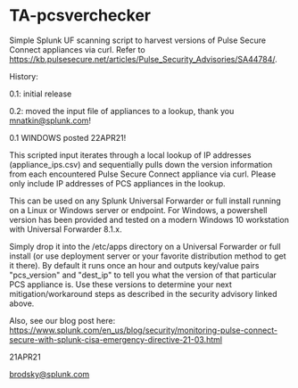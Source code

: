 # TA-pcsverchecker

Simple Splunk UF scanning script to harvest versions of Pulse Secure Connect appliances via curl. Refer to https://kb.pulsesecure.net/articles/Pulse_Security_Advisories/SA44784/.

History:

0.1: initial release

0.2: moved the input file of appliances to a lookup, thank you mnatkin@splunk.com!

0.1 WINDOWS posted 22APR21!

This scripted input iterates through a local lookup of IP addresses (appliance_ips.csv) and sequentially pulls down the version information from each encountered Pulse Secure Connect appliance via curl. Please only include IP addresses of PCS appliances in the lookup.

This can be used on any Splunk Universal Forwarder or full install running on a Linux or Windows server or endpoint. For Windows, a powershell version has been provided and tested on a modern Windows 10 workstation with Universal Forwarder 8.1.x.

Simply drop it into the /etc/apps directory on a Universal Forwarder or full install (or use deployment server or your favorite distribution method to get it there). By default it runs once an hour and outputs key/value pairs "pcs_version" and "dest_ip" to tell you what the version of that particular PCS appliance is. Use these versions to determine your next mitigation/workaround steps as described in the security advisory linked above.

Also, see our blog post here: https://www.splunk.com/en_us/blog/security/monitoring-pulse-connect-secure-with-splunk-cisa-emergency-directive-21-03.html

21APR21

brodsky@splunk.com
